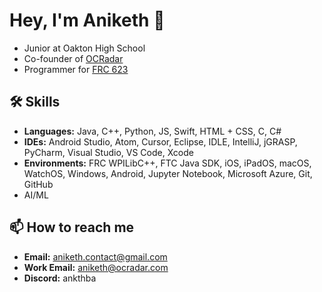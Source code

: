 # Hey, I'm Aniketh 👋
- Junior at Oakton High School
- Co-founder of [OCRadar](https://github.com/OCRadar)
- Programmer for [FRC 623](https://github.com/CougarProgramming623)

## 🛠 Skills
- **Languages:** Java, C++, Python, JS, Swift, HTML + CSS, C, C#
- **IDEs:** Android Studio, Atom, Cursor, Eclipse, IDLE, IntelliJ, jGRASP, PyCharm, Visual Studio, VS Code, Xcode
- **Environments:** FRC WPILibC++, FTC Java SDK, iOS, iPadOS, macOS, WatchOS, Windows, Android, Jupyter Notebook, Microsoft Azure, Git, GitHub
- AI/ML

## 📫 How to reach me
- **Email:** [aniketh.contact@gmail.com](mailto:aniketh.contact@gmail.com)
- **Work Email:** [aniketh@ocradar.com](mailto:aniketh@ocradar.com)
- **Discord:** ankthba
